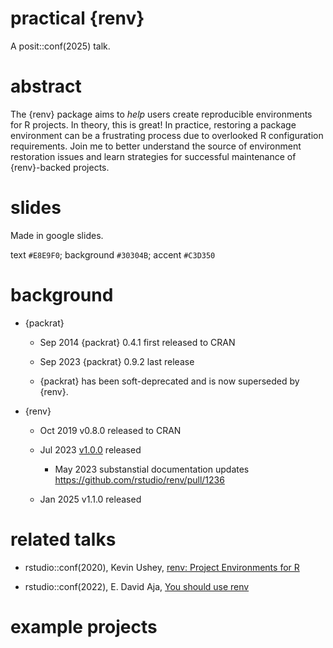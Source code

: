 # practical {renv}

A posit::conf(2025) talk.

# abstract

The {renv} package aims to *help* users create reproducible environments for R projects. In theory, this is great! In practice, restoring a package environment can be a frustrating process due to overlooked R configuration requirements. Join me to better understand the source of environment restoration issues and learn strategies for successful maintenance of {renv}-backed projects.

# slides

Made in google slides. <insert link>

text `#E8E9F0`; background `#30304B`; accent `#C3D350`

# background

* {packrat}

  + Sep 2014 {packrat} 0.4.1 first released to CRAN
  
  + Sep 2023 {packrat} 0.9.2 last release
  
  + {packrat} has been soft-deprecated and is now superseded by {renv}.

* {renv}

  + Oct 2019 v0.8.0 released to CRAN 

  + Jul 2023 [v1.0.0](https://github.com/rstudio/renv/releases/tag/v1.0.0) released

     - May 2023 substanstial documentation updates <https://github.com/rstudio/renv/pull/1236>
    
  + Jan 2025 v1.1.0 released

# related talks

* rstudio::conf(2020), Kevin Ushey, [renv: Project Environments for R](https://youtu.be/yjlEbIDevOs?si=xGEZ3NDMfclwNzf7)

* rstudio::conf(2022), E. David Aja, [You should use renv](https://www.youtube.com/watch?v=GwVx_pf2uz4)

# example projects
